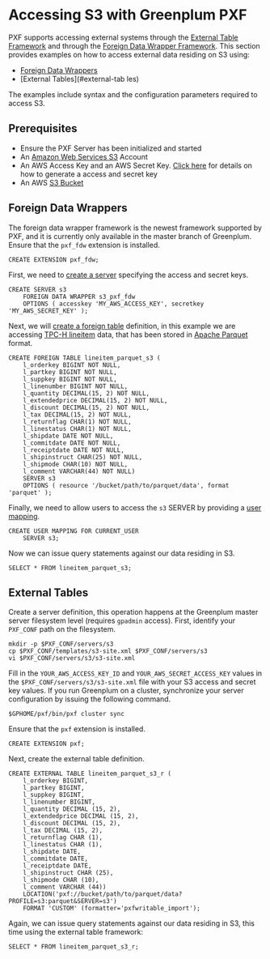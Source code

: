 # Accessing S3 with Greenplum PXF

PXF supports accessing external systems through the [External Table Framework](https://gpdb.docs.pivotal.io/latest/ref_guide/sql_commands/CREATE_EXTERNAL_TABLE.html)
and through the [Foreign Data Wrapper Framework](https://gpdb.docs.pivotal.io/latest/ref_guide/sql_commands/CREATE_FOREIGN_DATA_WRAPPER.html).
This section provides examples on how to access external data residing on S3 using:

- [Foreign Data Wrappers](#foreign-data-wrappers)
- [External Tables](#external-tab les)

The examples include syntax and the configuration parameters required to access S3.

## Prerequisites

- Ensure the PXF Server has been initialized and started
- An [Amazon Web Services S3](https://aws.amazon.com/s3/) Account
- An AWS Access Key and an AWS Secret Key. [Click here](https://aws.amazon.com/premiumsupport/knowledge-center/create-access-key/) for details on how to generate a access and secret key
- An AWS [S3 Bucket](https://docs.aws.amazon.com/AmazonS3/latest/dev/UsingBucket.html)

## Foreign Data Wrappers

The foreign data wrapper framework is the newest framework supported by PXF, and
it is currently only available in the master branch of Greenplum. Ensure that the
`pxf_fdw` extension is installed.

~~~
CREATE EXTENSION pxf_fdw;
~~~

First, we need to [create a server](https://www.postgresql.org/docs/9.4/sql-createserver.html) specifying the access and secret keys.

~~~
CREATE SERVER s3
    FOREIGN DATA WRAPPER s3_pxf_fdw
    OPTIONS ( accesskey 'MY_AWS_ACCESS_KEY', secretkey 'MY_AWS_SECRET_KEY' );
~~~

Next, we will [create a foreign table](https://www.postgresql.org/docs/9.4/sql-createforeigntable.html) definition, in this example we are accessing
[TPC-H lineitem](http://www.tpc.org/tpch/default5.asp) data, that has been
stored in [Apache Parquet](https://parquet.apache.org/) format.

~~~
CREATE FOREIGN TABLE lineitem_parquet_s3 (
    l_orderkey BIGINT NOT NULL,
    l_partkey BIGINT NOT NULL,
    l_suppkey BIGINT NOT NULL,
    l_linenumber BIGINT NOT NULL,
    l_quantity DECIMAL(15, 2) NOT NULL,
    l_extendedprice DECIMAL(15, 2) NOT NULL,
    l_discount DECIMAL(15, 2) NOT NULL,
    l_tax DECIMAL(15, 2) NOT NULL,
    l_returnflag CHAR(1) NOT NULL,
    l_linestatus CHAR(1) NOT NULL,
    l_shipdate DATE NOT NULL,
    l_commitdate DATE NOT NULL,
    l_receiptdate DATE NOT NULL,
    l_shipinstruct CHAR(25) NOT NULL,
    l_shipmode CHAR(10) NOT NULL,
    l_comment VARCHAR(44) NOT NULL)
    SERVER s3
    OPTIONS ( resource '/bucket/path/to/parquet/data', format 'parquet' );
~~~

Finally, we need to allow users to access the `s3` SERVER by providing a
[user mapping](https://www.postgresql.org/docs/9.4/sql-createusermapping.html).

~~~
CREATE USER MAPPING FOR CURRENT_USER
    SERVER s3;
~~~

Now we can issue query statements against our data residing in S3.

~~~
SELECT * FROM lineitem_parquet_s3;
~~~

## External Tables

Create a server definition, this operation happens at the Greenplum master
server filesystem level (requires `gpadmin` access). First, identify your
`PXF_CONF` path on the filesystem.

~~~
mkdir -p $PXF_CONF/servers/s3
cp $PXF_CONF/templates/s3-site.xml $PXF_CONF/servers/s3
vi $PXF_CONF/servers/s3/s3-site.xml
~~~

Fill in the `YOUR_AWS_ACCESS_KEY_ID` and `YOUR_AWS_SECRET_ACCESS_KEY` values in
the `$PXF_CONF/servers/s3/s3-site.xml` file with your S3 access and secret key
values. If you run Greenplum on a cluster, synchronize your server configuration
by issuing the following command.

~~~
$GPHOME/pxf/bin/pxf cluster sync
~~~

Ensure that the `pxf` extension is installed.

~~~
CREATE EXTENSION pxf;
~~~

Next, create the external table definition.

~~~
CREATE EXTERNAL TABLE lineitem_parquet_s3_r (
    l_orderkey BIGINT,
    l_partkey BIGINT,
    l_suppkey BIGINT,
    l_linenumber BIGINT,
    l_quantity DECIMAL (15, 2),
    l_extendedprice DECIMAL (15, 2),
    l_discount DECIMAL (15, 2),
    l_tax DECIMAL (15, 2),
    l_returnflag CHAR (1),
    l_linestatus CHAR (1),
    l_shipdate DATE,
    l_commitdate DATE,
    l_receiptdate DATE,
    l_shipinstruct CHAR (25),
    l_shipmode CHAR (10),
    l_comment VARCHAR (44))
    LOCATION('pxf://bucket/path/to/parquet/data?PROFILE=s3:parquet&SERVER=s3')
    FORMAT 'CUSTOM' (formatter='pxfwritable_import');
~~~

Again, we can issue query statements against our data residing in S3, this time
using the external table framework:

~~~
SELECT * FROM lineitem_parquet_s3_r;
~~~